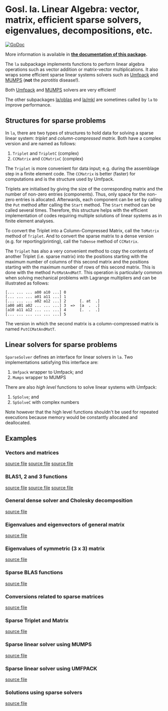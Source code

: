 # Gosl. la. Linear Algebra: vector, matrix, efficient sparse solvers, eigenvalues, decompositions, etc.

[![GoDoc](https://godoc.org/github.com/cpmech/gosl/la?status.svg)](https://godoc.org/github.com/cpmech/gosl/la) 

More information is available in **[the documentation of this package](https://godoc.org/github.com/cpmech/gosl/la).**

The `la` subpackage implements functions to perform linear algebra operations such as vector
addition or matrix-vector multiplications. It also wraps some efficient sparse linear systems
solvers such as [Umfpack](http://faculty.cse.tamu.edu/davis/suitesparse.html) and
[MUMPS](http://mumps.enseeiht.fr) (**not** the _parotitis_ disease!).

Both [Umfpack](http://faculty.cse.tamu.edu/davis/suitesparse.html) and
[MUMPS](http://mumps.enseeiht.fr) solvers are very efficient!

The other subpackages [la/oblas](https://github.com/cpmech/gosl/tree/master/la/oblas) and
[la/mkl](https://github.com/cpmech/gosl/tree/master/la/mkl) are sometimes called by `la` to improve
performance.


## Structures for sparse problems

In `la`, there are two types of structures to hold data for solving a sparse linear system:
_triplet_ and _column-compressed matrix_. Both have a complex version and are named as follows:
1. `Triplet` and `TripletC` (complex)
2. `CCMatrix` and `CCMatrixC` (complex)

The `Triplet` is more convenient for data input; e.g. during the assemblage step in a finite element
code. The `CCMatrix` is better (faster) for computations and is the structure used by Umfpack.

Triplets are initialised by giving the size of the corresponding matrix and the number of non-zero
entries (components). Thus, only space for the non-zero entries is allocated. Afterwards, each
component can be set by calling the `Put` method after calling the `Start` method. The `Start`
method can be called several times. Therefore, this structure helps with the efficient
implementation of codes requiring multiple solutions of linear systems as in finite element
analyses.

To convert the Triplet into a Column-Compressed Matrix, call the `ToMatrix` method of `Triplet`. And
to convert the sparse matrix to a dense version (e.g. for reporting/printing), call the `ToDense`
method of `CCMatrix`.

The `Triplet` has also a very convenient method to copy the contents of another Triplet (i.e. sparse
matrix) into the positions starting with the maximum number of columns of this second matrix and the
positions starting with the maximum number of rows of this second matrix. This is done with the
method `PutMatAndMatT`. This operation is particularly common when solving mechanical problems with
Lagrange multipliers and can be illustrated as follows:
```
[... ... ... a00 a10 ...] 0
[... ... ... a01 a11 ...] 1
[... ... ... a02 a12 ...] 2      [. at  .]
[a00 a01 a02 ... ... ...] 3  =>  [a  .  .]
[a10 a11 a12 ... ... ...] 4      [.  .  .]
[... ... ... ... ... ...] 5
```
The version in which the second matrix is a column-compressed matrix is named `PutCCMatAndMatT`.


## Linear solvers for sparse problems

`SparseSolver` defines an interface for linear solvers in `la`. Two implementations satisfying this
interface are:
1. `Umfpack` wrapper to Umfpack; and
2. `Mumps` wrapper to MUMPS

There are also _high level_ functions to solve linear systems with Umfpack:
1. `SpSolve`; and
2. `SpSolveC` with complex numbers

Note however that the high level functions shouldn't be used for repeated executions because memory
would be constantly allocated and deallocated.


## Examples

### Vectors and matrices

<a href="t_vector_test.go">source file</a>
<a href="t_matrix_test.go">source file</a>
<a href="t_matrix_ops_test.go">source file</a>

### BLAS1, 2 and 3 functions

<a href="t_blas1_test.go">source file</a>
<a href="t_blas2_test.go">source file</a>
<a href="t_blas3_test.go">source file</a>

### General dense solver and Cholesky decomposition

<a href="t_densesol_test.go">source file</a>

### Eigenvalues and eigenvectors of general matrix

<a href="t_eigen_test.go">source file</a>

### Eigenvalues of symmetric (3 x 3) matrix

<a href="t_jacobi_test.go">source file</a>

### Sparse BLAS functions
<a href="t_sp_blas_test.go">source file</a>

### Conversions related to sparse matrices

<a href="t_sp_conversions_test.go">source file</a>

### Sparse Triplet and Matrix

<a href="t_sp_matrix_test.go">source file</a>

### Sparse linear solver using MUMPS

<a href="t_sp_solver_mumps_test.go">source file</a>

### Sparse linear solver using UMFPACK

<a href="t_sp_solver_umfpack_test.go">source file</a>

### Solutions using sparse solvers

<a href="t_sp_solver_test.go">source file</a>

